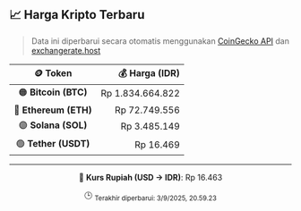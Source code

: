 

<!-- HARGA_KRIPTO -->
## 📈 Harga Kripto Terbaru

> Data ini diperbarui secara otomatis menggunakan [CoinGecko API](https://www.coingecko.com/) dan [exchangerate.host](https://exchangerate.host/)

<div align="center">

| 🪙 Token | 💰 Harga (IDR) |
|:------:|---------------:|
| 🟠 **Bitcoin (BTC)**   | Rp 1.834.664.822 |
| 🔵 **Ethereum (ETH)**  | Rp 72.749.556 |
| 🟣 **Solana (SOL)**    | Rp 3.485.149 |
| 🟢 **Tether (USDT)**   | Rp 16.469 |

---

💱 **Kurs Rupiah (USD → IDR)**: Rp 16.463

🕒 <sub>Terakhir diperbarui: 3/9/2025, 20.59.23</sub>

</div>
<!-- /HARGA_KRIPTO -->